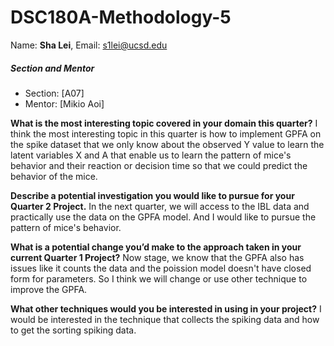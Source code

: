 # DSC180A-Methodology-5

Name: **Sha Lei**, Email: [s1lei@ucsd.edu](mailto:s1lei@ucsd.edu)

##### Section and Mentor
- Section: [A07]
- Mentor: [Mikio Aoi]

**What is the most interesting topic covered in your domain this quarter?**
I think the most interesting topic in this quarter is how to implement GPFA on the spike dataset that we only know about the observed Y value to learn the latent variables X and A that enable us to
learn the pattern of mice's behavior and their reaction or decision time so that we could predict the behavior of the mice.

**Describe a potential investigation you would like to pursue for your Quarter 2 Project.** 
In the next quarter, we will access to the IBL data and practically use the data on the GPFA model. And I would like to pursue the pattern of mice's behavior.

**What is a potential change you’d make to the approach taken in your current Quarter 1 Project?**
Now stage, we know that the GPFA also has issues like it counts the data and the poission model doesn't have closed form for parameters. So I think we will change or use other technique to
improve the GPFA.

**What other techniques would you be interested in using in your project?**
I would be interested in the technique that collects the spiking data and how to get the sorting spiking data.
